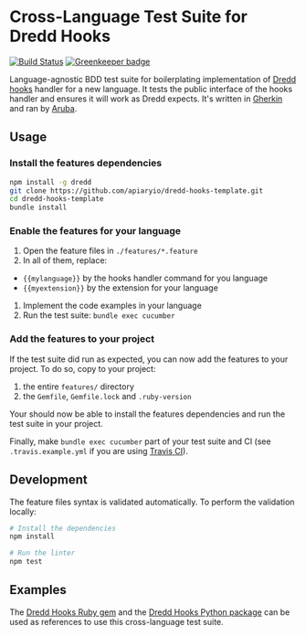 # Cross-Language Test Suite for Dredd Hooks

[![Build Status](https://travis-ci.org/apiaryio/dredd-hooks-template.svg?branch=master)](https://travis-ci.org/apiaryio/dredd-hooks-template) [![Greenkeeper badge](https://badges.greenkeeper.io/apiaryio/dredd-hooks-template.svg)](https://greenkeeper.io/)

Language-agnostic BDD test suite for boilerplating implementation of [Dredd][] [hooks][] handler for a new language. It tests the public interface of the hooks handler and ensures it will work as Dredd expects. It's written in [Gherkin][] and ran by [Aruba][].

  [Aruba]: https://github.com/cucumber/aruba
  [Gherkin]: https://github.com/cucumber/cucumber/wiki/Gherkin
  [Dredd]: https://github.com/apiaryio/dredd
  [hooks]: https://dredd.readthedocs.io/en/latest/hooks/

## Usage

### Install the features dependencies

```bash
npm install -g dredd
git clone https://github.com/apiaryio/dredd-hooks-template.git
cd dredd-hooks-template
bundle install
```

### Enable the features for your language

1. Open the feature files in `./features/*.feature`
1. In all of them, replace:
  - `{{mylanguage}}` by the hooks handler command for you language
  - `{{myextension}}` by the extension for your language
1. Implement the code examples in your language
1. Run the test suite: `bundle exec cucumber`

### Add the features to your project

If the test suite did run as expected, you can now add the features to your project.
To do so, copy to your project:

1. the entire `features/` directory
1. the `Gemfile`, `Gemfile.lock` and `.ruby-version`

Your should now be able to install the features dependencies and run the test suite in your project.

Finally, make `bundle exec cucumber` part of your test suite and CI (see `.travis.example.yml` if you are using [Travis CI][travis]).

  [travis]: https://travis-ci.org

## Development

The feature files syntax is validated automatically. To perform the validation locally:

```bash
# Install the dependencies
npm install

# Run the linter
npm test
```

## Examples

The [Dredd Hooks Ruby gem][ruby] and the [Dredd Hooks Python package][python] can be used as references to use this cross-language test suite.

  [ruby]: https://github.com/apiaryio/dredd-hooks-ruby
  [python]: https://github.com/apiaryio/dredd-hooks-python
